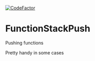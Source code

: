 [![CodeFactor](https://www.codefactor.io/repository/github/theflyingpandaa/functionstackpush/badge/master)](https://www.codefactor.io/repository/github/theflyingpandaa/functionstackpush/overview/master)

# FunctionStackPush
Pushing functions

Pretty handy in some cases
